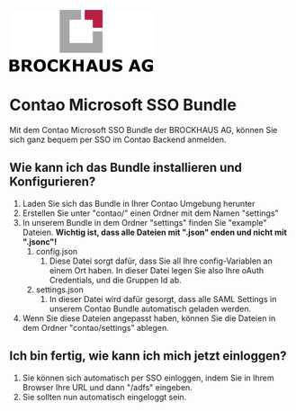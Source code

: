 ![Alt text](docs/logo.svg?raw=true "logo")


# Contao Microsoft SSO Bundle
Mit dem Contao Microsoft SSO Bundle der BROCKHAUS AG, können Sie sich ganz bequem per SSO im 
Contao Backend anmelden.

## Wie kann ich das Bundle installieren und Konfigurieren?
1. Laden Sie sich das Bundle in Ihrer Contao Umgebung herunter
2. Erstellen Sie unter "contao/" einen Ordner mit dem Namen "settings" 
3. In unserem Bundle in dem Ordner "settings" finden Sie "example" Dateien. <b>Wichtig ist, 
   dass alle Dateien mit ".json" enden und nicht mit ".jsonc"!</b> 
   1. config.json 
      1. Diese Datei sorgt dafür, dass Sie all Ihre config-Variablen an einem Ort haben.
         In dieser Datei legen Sie also Ihre oAuth Credentials, und die Gruppen Id ab.
   2. settings.json
      1. In dieser Datei wird dafür gesorgt, dass alle SAML Settings in unserem Contao Bundle
         automatisch geladen werden.
5. Wenn Sie diese Dateien angepasst haben, können Sie die Dateien in dem Ordner "contao/settings" 
   ablegen.

## Ich bin fertig, wie kann ich mich jetzt einloggen?
1. Sie können sich automatisch per SSO einloggen, indem Sie in Ihrem Browser Ihre URL und dann 
   "/adfs" eingeben.
2. Sie sollten nun automatisch eingeloggt sein. 
